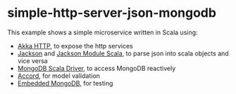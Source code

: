# simple-http-server-json-mongodb

This example shows a simple microservice written in Scala using:

- [Akka HTTP](http://doc.akka.io/docs/akka-http/current/scala/http/), to expose the http services
- [Jackson](http://wiki.fasterxml.com/JacksonHome) and [Jackson Module Scala](https://github.com/FasterXML/jackson-module-scala), to parse json into scala objects and vice versa
- [MongoDB Scala Driver](https://mongodb.github.io/mongo-scala-driver/), to access MongoDB reactively
- [Accord](http://wix.github.io/accord/), for model validation
- [Embedded MongoDB](https://github.com/flapdoodle-oss/de.flapdoodle.embed.mongo), for testing